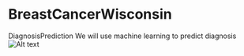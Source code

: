 # BreastCancerWisconsin
DiagnosisPrediction
We will use machine learning to predict diagnosis
![Alt text]("C:\BC.jpg")
